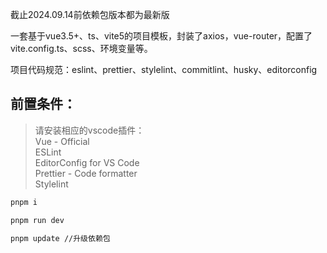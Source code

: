 截止2024.09.14前依赖包版本都为最新版

一套基于vue3.5+、ts、vite5的项目模板，封装了axios，vue-router，配置了vite.config.ts、scss、环境变量等。

项目代码规范：eslint、prettier、stylelint、commitlint、husky、editorconfig

## 前置条件：

> 请安装相应的vscode插件：  
> Vue - Official  
> ESLint  
> EditorConfig for VS Code  
> Prettier - Code formatter  
> Stylelint

```sh
pnpm i

pnpm run dev

pnpm update //升级依赖包
```
